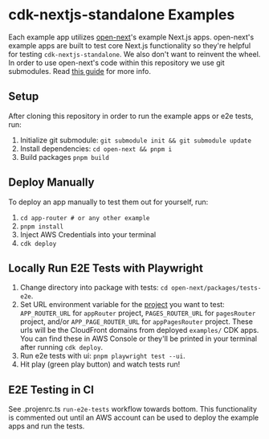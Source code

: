 # cdk-nextjs-standalone Examples
Each example app utilizes [open-next](https://github.com/sst/open-next)'s example Next.js apps. open-next's example apps are built to test core Next.js functionality so they're helpful for testing `cdk-nextjs-standalone`. We also don't want to reinvent the wheel. In order to use open-next's code within this repository we use git submodules. Read [this guide](https://www.atlassian.com/git/tutorials/git-submodule) for more info.

## Setup
After cloning this repository in order to run the example apps or e2e tests, run:
1. Initialize git submodule: `git submodule init && git submodule update`
1. Install dependencies: `cd open-next && pnpm i`
1. Build packages `pnpm build`

## Deploy Manually
To deploy an app manually to test them out for yourself, run:
1. `cd app-router # or any other example`
1. `pnpm install`
1. Inject AWS Credentials into your terminal
1. `cdk deploy`

## Locally Run E2E Tests with Playwright
1. Change directory into package with tests: `cd open-next/packages/tests-e2e`.
1. Set URL environment variable for the [project](https://playwright.dev/docs/test-projects) you want to test: `APP_ROUTER_URL` for `appRouter` project, `PAGES_ROUTER_URL` for `pagesRouter` project, and/or `APP_PAGE_ROUTER_URL` for `appPagesRouter` project. These urls will be the CloudFront domains from deployed `examples/` CDK apps. You can find these in AWS Console or they'll be printed in your terminal after running `cdk deploy`.
1. Run e2e tests with ui: `pnpm playwright test --ui`.
1. Hit play (green play button) and watch tests run!

## E2E Testing in CI
See .projenrc.ts `run-e2e-tests` workflow towards bottom. This functionality is commented out until an AWS account can be used to deploy the example apps and run the tests.